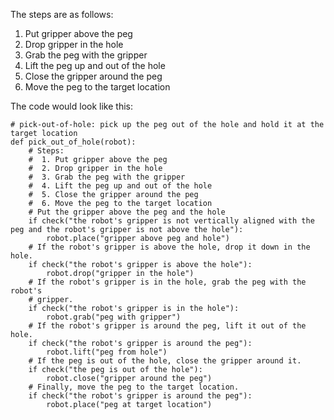 

The steps are as follows: 

1. Put gripper above the peg 
2. Drop gripper in the hole 
3. Grab the peg with the gripper 
4. Lift the peg up and out of the hole 
5. Close the gripper around the peg 
6. Move the peg to the target location 

The code would look like this:

```
# pick-out-of-hole: pick up the peg out of the hole and hold it at the target location
def pick_out_of_hole(robot):
    # Steps:
    #  1. Put gripper above the peg
    #  2. Drop gripper in the hole
    #  3. Grab the peg with the gripper
    #  4. Lift the peg up and out of the hole
    #  5. Close the gripper around the peg
    #  6. Move the peg to the target location
    # Put the gripper above the peg and the hole
    if check("the robot's gripper is not vertically aligned with the peg and the robot's gripper is not above the hole"):
        robot.place("gripper above peg and hole")
    # If the robot's gripper is above the hole, drop it down in the hole.
    if check("the robot's gripper is above the hole"):
        robot.drop("gripper in the hole")
    # If the robot's gripper is in the hole, grab the peg with the robot's
    # gripper.
    if check("the robot's gripper is in the hole"):
        robot.grab("peg with gripper")
    # If the robot's gripper is around the peg, lift it out of the hole.
    if check("the robot's gripper is around the peg"):
        robot.lift("peg from hole")
    # If the peg is out of the hole, close the gripper around it.
    if check("the peg is out of the hole"):
        robot.close("gripper around the peg")
    # Finally, move the peg to the target location.
    if check("the robot's gripper is around the peg"):
        robot.place("peg at target location")
```